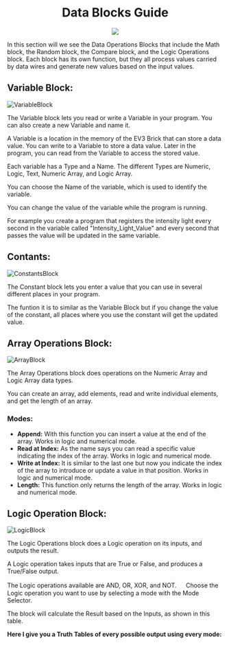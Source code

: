 <h1 align="center"> Data Blocks Guide </h1>

<p align="center">
  <img src="https://user-images.githubusercontent.com/101992463/209065198-5e308558-fcec-41bf-a29a-35adbdb10378.PNG">
</p>

In this section will we see the Data Operations Blocks that include the Math block, the Random block, the Compare block, and the Logic Operations block. Each block has its own function, but they all process values carried by data wires and generate new values based on the input values.

<h2>Variable Block:</h2>

![VariableBlock](https://user-images.githubusercontent.com/101992463/209067063-08457f77-a82b-4a63-a195-32a8ef3b8566.PNG)

The Variable block lets you read or write a Variable in your program. You can also create a new Variable and name it.

A Variable is a location in the memory of the EV3 Brick that can store a data value. You can write to a Variable to store a data value.
Later in the program, you can read from the Variable to access the stored value.

Each variable has a Type and a Name. The different Types are Numeric, Logic, Text, Numeric Array, and Logic Array.

You can choose the Name of the variable, which is used to identify the variable.

You can change the value of the variable while the program is running. 

For example you create a program that registers the intensity light every second in the variable called "Intensity_Light_Value" and every second that passes the value will be updated in the same variable. 


<h2>Contants:</h2>

![ConstantsBlock](https://user-images.githubusercontent.com/101992463/209068838-63b66be5-39b1-4f6a-bbfa-3cd19a1be9c8.PNG)

The Constant block lets you enter a value that you can use in several different places in your program.

The funtion it is to similar as the Variable Block but if you change the value of the constant, all places where you use the constant will get the updated value.


<h2>Array Operations Block:</h2>

![ArrayBlock](https://user-images.githubusercontent.com/101992463/209072899-b4cffa6c-3bdc-4850-9edd-ed7b7a040624.PNG)

The Array Operations block does operations on the Numeric Array and Logic Array data types.

You can create an array, add elements, read and write individual elements, and get the length of an array.

<h3>Modes:</h3>

- **Append:** With this function you can insert a value at the end of the array. Works in logic and numerical mode. 
- **Read at Index:** As the name says you can read a specific value indicating the index of the array. Works in logic and numerical mode. 
- **Write at Index:** It is similar to the last one but now you indicate the index of the array to introduce or update a value in that position. Works in logic and numerical mode.
- **Length:** This function only returns the length of the array. Works in logic and numerical mode. 

<h2>Logic Operation Block:</h2>

![LogicBlock](https://user-images.githubusercontent.com/101992463/209075096-08380cdc-4a15-46f0-bb17-4217a6a7d361.PNG)

The Logic Operations block does a Logic operation on its inputs, and outputs the result.

A Logic operation takes inputs that are True or False, and produces a True/False output.

The Logic operations available are AND, OR, XOR, and NOT.
　
Choose the Logic operation you want to use by selecting a mode with the Mode Selector.

The block will calculate the Result based on the Inputs, as shown in this table.

**Here I give you a Truth Tables of every possible output using every mode:**






